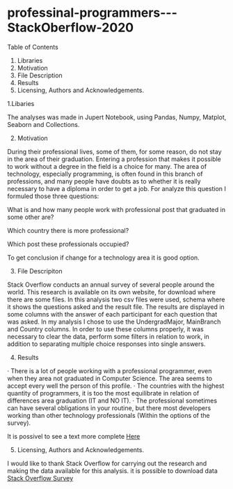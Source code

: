 # professinal-programmers---StackOberflow-2020

Table of Contents
1. Libraries 
2. Motivation
3. File Description 
4. Results 
5. Licensing, Authors and Acknowledgements.

1.Libaries 

The analyses was made in Jupert Notebook, using Pandas, Numpy, Matplot, Seaborn and Collections.

2. Motivation 

During their professional lives, some of them, for some reason, do not stay in the area of their graduation. Entering a profession that makes it possible to work without a degree in the field is a choice for many. The area of technology, especially programming, is often found in this branch of professions, and many people have doubts as to whether it is really necessary to have a diploma in order to get a job. For analyze this question I formuled those three questions:

What is and how many people work with professional post that graduated in some other are?

Which country there is more professional?

Which post these professionals occupied?

To get conclusion if change for a technology area it is good option.


3. File Descripiton 

Stack Overflow conducts an annual survey of several people around the world. This research is available on its own website, for download where there are some files. In this analysis two csv files were used, schema where it shows the questions asked and the result file. The results are displayed in some columns with the answer of each participant for each question that was asked. In my analysis I chose to use the UndergradMajor, MainBranch and Country columns. In order to use these columns properly, it was necessary to clear the data, perform some filters in relation to work, in addition to separating multiple choice responses into single answers.


4. Results

· There is a lot of people working with a professional programmer, even when they area not graduated in Computer Science. The area seems to accept every well the person of this profile.
· The countries with the highest quantity of programmers, it is too the most equilibrate in relation of differences area graduation (IT and NO IT).
· The professional sometimes can have several obligations in your routine, but there most developers working than other technology professionals (Within the options of the survey).

It is possivel to see a text more complete <a href="https://brenocavi.medium.com/would-the-technology-field-be-friendly-to-outsiders-6a751eabf46e"> Here </a>

5. Licensing, Authors and Acknowledgements.

I would like to thank Stack Overflow for carrying out the research and making the data available for this analysis. it is possible to download data <a href="https://insights.stackoverflow.com/survey"> Stack Overflow Survey </a>


